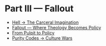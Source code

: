 # Part III — Fallout

- [Hell → The Carceral Imagination](manuscript/part3_fallout/ethical_fallout.md)
- [Fallout — Where Theology Becomes Policy](manuscript/part3_fallout/fallout_overview.md)
- [From Pulpit to Policy](manuscript/part3_fallout/political_fallout.md)
- [Purity Codes → Culture Wars](manuscript/part3_fallout/theological_fallout.md)